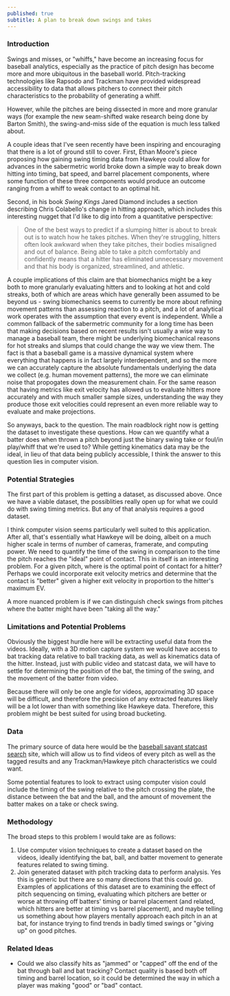 ```yaml
---
published: true
subtitle: A plan to break down swings and takes
---
```

### Introduction
Swings and misses, or "whiffs," have become an increasing focus for baseball analytics, especially as the practice of pitch design has become more and more ubiquitous in the baseball world. Pitch-tracking technologies like Rapsodo and Trackman have provided widespread accessibility to data that allows pitchers to connect their pitch characteristics to the probability of generating a whiff.

However, while the pitches are being dissected in more and more granular ways (for example the new seam-shifted wake research being done by Barton Smith), the swing-and-miss side of the equation is much less talked about.

A couple ideas that I've seen recently have been inspiring and encouraging that there is a lot of ground still to cover. First, Ethan Moore's piece proposing how gaining swing timing data from Hawkeye could allow for advances in the sabermetric world broke down a simple way to break down hitting into timing, bat speed, and barrel placement components, where some function of these three components would produce an outcome ranging from a whiff to weak contact to an optimal hit.

Second, in his book _Swing Kings_ Jared Diamond includes a section describing Chris Colabello's change in hitting approach, which includes this interesting nugget that I'd like to dig into from a quantitative perspective:  

> One of the best ways to predict if a slumping hitter is about to break out is to watch how he takes pitches. When they're struggling, hitters often look awkward when they take pitches, their bodies misaligned and out of balance. Being able to take a pitch comfortably and confidently means that a hitter has eliminated unnecessary movement and that his body is organized, streamlined, and athletic.  

A couple implications of this claim are that biomechanics might be a key both to more granularly evaluating hitters and to looking at hot and cold streaks, both of which are areas which have generally been assumed to be beyond us - swing biomechanics seems to currently be more about refining movement patterns than assessing reaction to a pitch, and a lot of analytical work operates with the assumption that every event is independent. While a common fallback of the sabermetric community for a long time has been that making decisions based on recent results isn't usually a wise way to manage a baseball team, there might be underlying biomechanical reasons for hot streaks and slumps that could change the way we view them. The fact is that a baseball game is a massive dynamical system where everything that happens is in fact largely interdependent, and so the more we can accurately capture the absolute fundamentals underlying the data we collect (e.g. human movement patterns), the more we can eliminate noise that propogates down the measurement chain. For the same reason that having metrics like exit velocity has allowed us to evaluate hitters more accurately and with much smaller sample sizes, understanding the way they produce those exit velocities could represent an even more reliable way to evaluate and make projections.

So anyways, back to the question. The main roadblock right now is getting the dataset to investigate these questions. How can we quantify what a batter does when thrown a pitch beyond just the binary swing take or foul/in play/whiff that we're used to? While getting kinematics data may be the ideal, in lieu of that data being publicly accessible, I think the answer to this question lies in computer vision.

### Potential Strategies
The first part of this problem is getting a dataset, as discussed above. Once we have a viable dataset, the possiblities really open up for what we could do with swing timing metrics. But any of that analysis requires a good dataset.

I think computer vision seems particularly well suited to this application. After all, that's essentially what Hawkeye will be doing, albeit on a much higher scale in terms of number of cameras, framerate, and computing power. We need to quantify the time of the swing in comparison to the time the pitch reaches the "ideal" point of contact. This in itself is an interesting problem. For a given pitch, where is the optimal point of contact for a hitter? Perhaps we could incorporate exit velocity metrics and determine that the contact is "better" given a higher exit velocity in proportion to the hitter's maximum EV.

A more nuanced problem is if we can distinguish check swings from pitches where the batter might have been "taking all the way." 

### Limitations and Potential Problems
Obviously the biggest hurdle here will be extracting useful data from the videos. Ideally, with a 3D motion capture system we would have access to bat tracking data relative to ball tracking data, as well as kinematics data of the hitter. Instead, just with public video and statcast data, we will have to settle for determining the position of the bat, the timing of the swing, and the movement of the batter from video.

Because there will only be one angle for videos, approximating 3D space will be difficult, and therefore the precision of any extracted features likely will be a lot lower than with something like Hawkeye data. Therefore, this problem might be best suited for using broad bucketing.

### Data
The primary source of data here would be the [baseball savant statcast search](https://baseballsavant.mlb.com/statcast_search) site, which will allow us to find videos of every pitch as well as the tagged results and any Trackman/Hawkeye pitch characteristics we could want.

Some potential features to look to extract using computer vision could include the timing of the swing relative to the pitch crossing the plate, the distance between the bat and the ball, and the amount of movement the batter makes on a take or check swing.


### Methodology
The broad steps to this problem I would take are as follows:
1. Use computer vision techniques to create a dataset based on the videos, ideally identifying the bat, ball, and batter movement to generate features related to swing timing.
2. Join generated dataset with pitch tracking data to perform analysis. Yes this is generic but there are so many directions that this could go. Examples of applications of this dataset are to examining the effect of pitch sequencing on timing, evaluating which pitchers are better or worse at throwing off batters' timing or barrel placement (and related, which hitters are better at timing vs barrel placement), and maybe telling us something about how players mentally approach each pitch in an at bat, for instance trying to find trends in badly timed swings or "giving up" on good pitches.


### Related Ideas
* Could we also classify hits as "jammed" or "capped" off the end of the bat through ball and bat tracking? Contact quality is based both off timing and barrel location, so it could be determined the way in which a player was making "good" or "bad" contact.